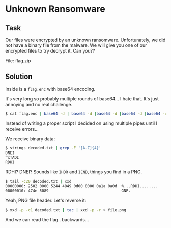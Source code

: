 # Unknown Ransomware

## Task

Our files were encrypted by an unknown ransomware. Unfortunately, we did not have a binary file from the malware. We will give you one of our encrypted files to try decrypt it. Can you??

File: flag.zip

## Solution

Inside is a `flag.enc` with base64 encoding.

It's very long so probably multiple rounds of base64... I hate that. It's just annoying and no real challenge.

```bash
$ cat flag.enc | base64 -d | base64 -d |base64 -d |base64 -d |base64 -d |base64 -d |base64 -d |base64 -d |base64 -d |base64 -d |base64 -d |base64 -d |base64 -d > decoded.txt
```

Instead of writing a proper script I decided on using multiple pipes until I receive errors...

We receive binary data:

```bash
$ strings decoded.txt | grep -E '[A-Z]{4}'
DNEI
^xTADI
RDHI
```

RDHI? DNEI? Sounds like `IHDR` and `IEND`, things you find in a PNG.

```bash
$ tail -c20 decoded.txt | xxd
00000000: 2502 0000 5244 4849 0d00 0000 0a1a 0a0d  %...RDHI........
00000010: 474e 5089                                GNP.
```

Yeah, PNG file header. Let's reverse it:

```bash
$ xxd -p -c1 decoded.txt | tac | xxd -p -r > file.png
```

And we can read the flag.. backwards...
